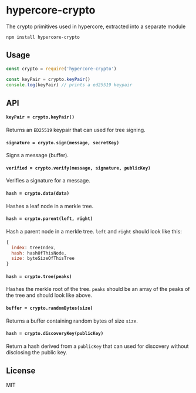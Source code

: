 # hypercore-crypto

The crypto primitives used in hypercore, extracted into a separate module

```
npm install hypercore-crypto
```

## Usage

``` js
const crypto = require('hypercore-crypto')

const keyPair = crypto.keyPair()
console.log(keyPair) // prints a ed25519 keypair
```

## API

#### `keyPair = crypto.keyPair()`

Returns an `ED25519` keypair that can used for tree signing.

#### `signature = crypto.sign(message, secretKey)`

Signs a message (buffer).

#### `verified = crypto.verify(message, signature, publicKey)`

Verifies a signature for a message.

#### `hash = crypto.data(data)`

Hashes a leaf node in a merkle tree.

#### `hash = crypto.parent(left, right)`

Hash a parent node in a merkle tree. `left` and `right` should look like this:

```js
{
  index: treeIndex,
  hash: hashOfThisNode,
  size: byteSizeOfThisTree
}
```

#### `hash = crypto.tree(peaks)`

Hashes the merkle root of the tree. `peaks` should be an array of the peaks of the tree and should look like above.

#### `buffer = crypto.randomBytes(size)`

Returns a buffer containing random bytes of size `size`.

#### `hash = crypto.discoveryKey(publicKey)`

Return a hash derived from a `publicKey` that can used for discovery
without disclosing the public key.

## License

MIT
